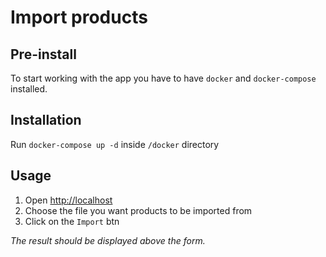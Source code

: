 # Import products

## Pre-install
To start working with the app you have to have `docker` and `docker-compose` installed.

## Installation
Run `docker-compose up -d` inside `/docker` directory

## Usage
1. Open [http://localhost][local]
2. Choose the file you want products to be imported from
3. Click on the `Import` btn

_The result should be displayed above the form._

[local]: http://localhost